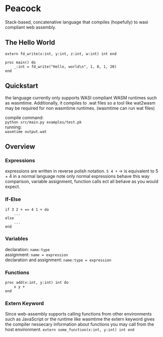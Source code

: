 # Peacock
Stack-based, concatenative language that compiles (hopefully) to wasi compliant web assembly.

## The Hello World
```
extern fd_write(x:int, y:int, z:int, w:int) int end

proc main() do
    _:int = fd_write("Hello, world\n", 1, 0, 1, 20)
end
```

## Quickstart
the language currently only supports WASI compliant WASM runtimes such as wasmtime. Additionally, it compiles to .wat files so a tool like wat2wasm may be required for non wasmtime runtimes. (wasmtime can run wat files)

compile command: <br>
`python src/main.py examples/test.pk`<br>
running:<br>
`wasmtime output.wat`



## Overview

### Expressions
expressions are written in reverse polish notation.
`5 4 +` -> is equivalent to 5 + 4 in a normal language
note only normal expressions behave this way
comparison, variable assignment, function calls ect
all behave as you would expect.

### If-Else
```
if 3 2 + == 4 1 + do
    ...
else
    ...
end
```

### Variables
declaration: `name:type` <br>
assignment: `name = expression` <br>
declaration and assignment: `name:type = expression`

### Functions
```
proc add(x:int, y:int) int do
    x y +
end
```

### Extern Keyword
Since web-assembly supports calling functions from other environments such as JavaScript or the runtime like wasmtime the extern keyword gives the compiler nessecary information about functions you may call from the host environment.
`extern some_function(x:int, y:int) int end`



